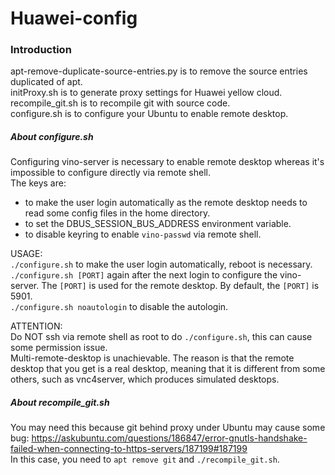 # Huawei-config

### Introduction ###
apt-remove-duplicate-source-entries.py is to remove the source entries duplicated of apt.<br>
initProxy.sh                           is to generate proxy settings for Huawei yellow cloud.<br>
recompile_git.sh                       is to recompile git with source code.<br>
configure.sh                           is to configure your Ubuntu to enable remote desktop.


##### About configure.sh #####
Configuring vino-server is necessary to enable remote desktop whereas it's impossible to configure directly via remote shell.<br>
The keys are:
- to make the user login automatically as the remote desktop needs to read some config files in the home directory.
- to set the DBUS_SESSION_BUS_ADDRESS environment variable.
- to disable keyring to enable `vino-passwd` via remote shell.

USAGE:<br>
`./configure.sh` to make the user login automatically, reboot is necessary.<br>
`./configure.sh [PORT]` again after the next login to configure the vino-server. The `[PORT]` is used for the remote desktop. By default, the `[PORT]` is 5901.<br>
`./configure.sh noautologin` to disable the autologin.

ATTENTION:<br>
Do NOT ssh via remote shell as root to do `./configure.sh`, this can cause some permission issue.<br>
Multi-remote-desktop is unachievable. The reason is that the remote desktop that you get is a real desktop, meaning that it is different from some others, such as vnc4server, which produces simulated desktops.


##### About recompile_git.sh #####
You may need this because git behind proxy under Ubuntu may cause some bug: https://askubuntu.com/questions/186847/error-gnutls-handshake-failed-when-connecting-to-https-servers/187199#187199<br>
In this case, you need to `apt remove git` and `./recompile_git.sh`.
